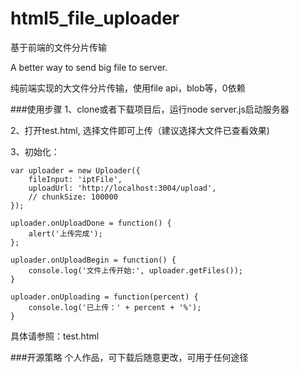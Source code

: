 # html5_file_uploader
基于前端的文件分片传输

A better way to send big file to server. 

纯前端实现的大文件分片传输，使用file api，blob等，0依赖

###使用步骤
1、clone或者下载项目后，运行node server.js启动服务器

2、打开test.html, 选择文件即可上传（建议选择大文件已查看效果)

3、初始化：
   
    var uploader = new Uploader({
		fileInput: 'iptFile',
		uploadUrl: 'http://localhost:3004/upload',
		// chunkSize: 100000
	});
	
	uploader.onUploadDone = function() {
		alert('上传完成');
	};

	uploader.onUploadBegin = function() {
		console.log('文件上传开始:', uploader.getFiles());
	}

	uploader.onUploading = function(percent) {
		console.log('已上传：' + percent + '%');
	}
	
具体请参照：test.html


###开源策略
个人作品，可下载后随意更改，可用于任何途径
